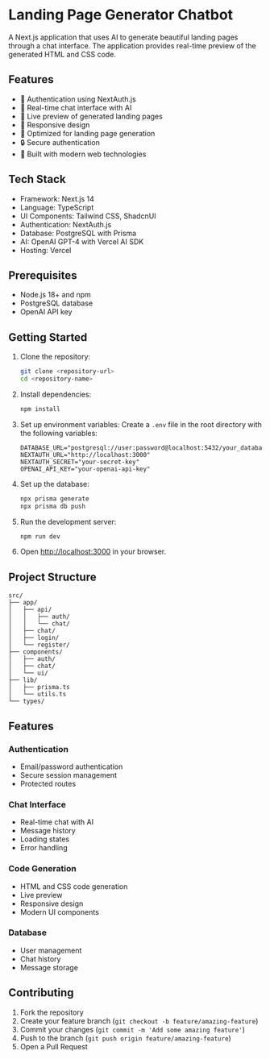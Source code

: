 # Landing Page Generator Chatbot

A Next.js application that uses AI to generate beautiful landing pages through a chat interface. The application provides real-time preview of the generated HTML and CSS code.

## Features

- 🔐 Authentication using NextAuth.js
- 💬 Real-time chat interface with AI
- 🎨 Live preview of generated landing pages
- 📱 Responsive design
- 🎯 Optimized for landing page generation
- 🔒 Secure authentication
- 🚀 Built with modern web technologies

## Tech Stack

- Framework: Next.js 14
- Language: TypeScript
- UI Components: Tailwind CSS, ShadcnUI
- Authentication: NextAuth.js
- Database: PostgreSQL with Prisma
- AI: OpenAI GPT-4 with Vercel AI SDK
- Hosting: Vercel

## Prerequisites

- Node.js 18+ and npm
- PostgreSQL database
- OpenAI API key

## Getting Started

1. Clone the repository:
   ```bash
   git clone <repository-url>
   cd <repository-name>
   ```

2. Install dependencies:
   ```bash
   npm install
   ```

3. Set up environment variables:
   Create a `.env` file in the root directory with the following variables:
   ```
   DATABASE_URL="postgresql://user:password@localhost:5432/your_database"
   NEXTAUTH_URL="http://localhost:3000"
   NEXTAUTH_SECRET="your-secret-key"
   OPENAI_API_KEY="your-openai-api-key"
   ```

4. Set up the database:
   ```bash
   npx prisma generate
   npx prisma db push
   ```

5. Run the development server:
   ```bash
   npm run dev
   ```

6. Open [http://localhost:3000](http://localhost:3000) in your browser.

## Project Structure

```
src/
├── app/
│   ├── api/
│   │   ├── auth/
│   │   └── chat/
│   ├── chat/
│   ├── login/
│   └── register/
├── components/
│   ├── auth/
│   ├── chat/
│   └── ui/
├── lib/
│   ├── prisma.ts
│   └── utils.ts
└── types/
```

## Features

### Authentication
- Email/password authentication
- Secure session management
- Protected routes

### Chat Interface
- Real-time chat with AI
- Message history
- Loading states
- Error handling

### Code Generation
- HTML and CSS code generation
- Live preview
- Responsive design
- Modern UI components

### Database
- User management
- Chat history
- Message storage

## Contributing

1. Fork the repository
2. Create your feature branch (`git checkout -b feature/amazing-feature`)
3. Commit your changes (`git commit -m 'Add some amazing feature'`)
4. Push to the branch (`git push origin feature/amazing-feature`)
5. Open a Pull Request

